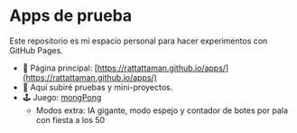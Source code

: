 # Apps de prueba

Este repositorio es mi espacio personal para hacer experimentos con GitHub Pages.

- 🔗 Página principal: [https://rattattaman.github.io/apps/](https://rattattaman.github.io/apps/)
- 📂 Aquí subiré pruebas y mini-proyectos.
- 🕹️ Juego: [mongPong](mongpong/index.html)
  - Modos extra: IA gigante, modo espejo y contador de botes por pala con fiesta a los 50

